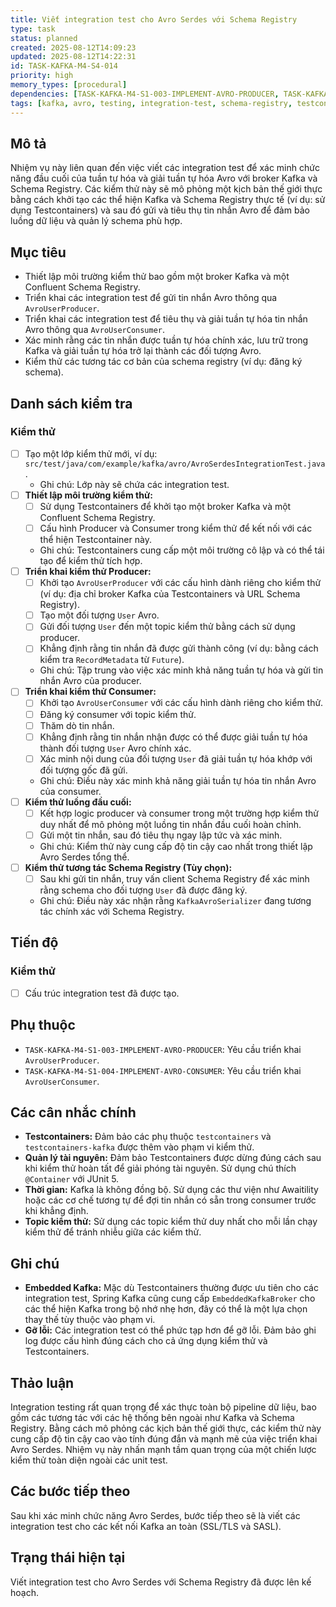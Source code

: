 ```yaml
---
title: Viết integration test cho Avro Serdes với Schema Registry
type: task
status: planned
created: 2025-08-12T14:09:23
updated: 2025-08-12T14:22:31
id: TASK-KAFKA-M4-S4-014
priority: high
memory_types: [procedural]
dependencies: [TASK-KAFKA-M4-S1-003-IMPLEMENT-AVRO-PRODUCER, TASK-KAFKA-M4-S1-004-IMPLEMENT-AVRO-CONSUMER]
tags: [kafka, avro, testing, integration-test, schema-registry, testcontainers]
---
```


## Mô tả

Nhiệm vụ này liên quan đến việc viết các integration test để xác minh chức năng đầu cuối của tuần tự hóa và giải tuần tự hóa Avro với broker Kafka và Schema Registry. Các kiểm thử này sẽ mô phỏng một kịch bản thế giới thực bằng cách khởi tạo các thể hiện Kafka và Schema Registry thực tế (ví dụ: sử dụng Testcontainers) và sau đó gửi và tiêu thụ tin nhắn Avro để đảm bảo luồng dữ liệu và quản lý schema phù hợp.

## Mục tiêu

*   Thiết lập môi trường kiểm thử bao gồm một broker Kafka và một Confluent Schema Registry.
*   Triển khai các integration test để gửi tin nhắn Avro thông qua `AvroUserProducer`.
*   Triển khai các integration test để tiêu thụ và giải tuần tự hóa tin nhắn Avro thông qua `AvroUserConsumer`.
*   Xác minh rằng các tin nhắn được tuần tự hóa chính xác, lưu trữ trong Kafka và giải tuần tự hóa trở lại thành các đối tượng Avro.
*   Kiểm thử các tương tác cơ bản của schema registry (ví dụ: đăng ký schema).

## Danh sách kiểm tra

### Kiểm thử

- [ ] Tạo một lớp kiểm thử mới, ví dụ: `src/test/java/com/example/kafka/avro/AvroSerdesIntegrationTest.java`.
    - Ghi chú: Lớp này sẽ chứa các integration test.
- [ ] **Thiết lập môi trường kiểm thử:**
    - [ ] Sử dụng Testcontainers để khởi tạo một broker Kafka và một Confluent Schema Registry.
    - [ ] Cấu hình Producer và Consumer trong kiểm thử để kết nối với các thể hiện Testcontainer này.
    - Ghi chú: Testcontainers cung cấp một môi trường cô lập và có thể tái tạo để kiểm thử tích hợp.
- [ ] **Triển khai kiểm thử Producer:**
    - [ ] Khởi tạo `AvroUserProducer` với các cấu hình dành riêng cho kiểm thử (ví dụ: địa chỉ broker Kafka của Testcontainers và URL Schema Registry).
    - [ ] Tạo một đối tượng `User` Avro.
    - [ ] Gửi đối tượng `User` đến một topic kiểm thử bằng cách sử dụng producer.
    - [ ] Khẳng định rằng tin nhắn đã được gửi thành công (ví dụ: bằng cách kiểm tra `RecordMetadata` từ `Future`).
    - Ghi chú: Tập trung vào việc xác minh khả năng tuần tự hóa và gửi tin nhắn Avro của producer.
- [ ] **Triển khai kiểm thử Consumer:**
    - [ ] Khởi tạo `AvroUserConsumer` với các cấu hình dành riêng cho kiểm thử.
    - [ ] Đăng ký consumer với topic kiểm thử.
    - [ ] Thăm dò tin nhắn.
    - [ ] Khẳng định rằng tin nhắn nhận được có thể được giải tuần tự hóa thành đối tượng `User` Avro chính xác.
    - [ ] Xác minh nội dung của đối tượng `User` đã giải tuần tự hóa khớp với đối tượng gốc đã gửi.
    - Ghi chú: Điều này xác minh khả năng giải tuần tự hóa tin nhắn Avro của consumer.
- [ ] **Kiểm thử luồng đầu cuối:**
    - [ ] Kết hợp logic producer và consumer trong một trường hợp kiểm thử duy nhất để mô phỏng một luồng tin nhắn đầu cuối hoàn chỉnh.
    - [ ] Gửi một tin nhắn, sau đó tiêu thụ ngay lập tức và xác minh.
    - Ghi chú: Kiểm thử này cung cấp độ tin cậy cao nhất trong thiết lập Avro Serdes tổng thể.
- [ ] **Kiểm thử tương tác Schema Registry (Tùy chọn):**
    - [ ] Sau khi gửi tin nhắn, truy vấn client Schema Registry để xác minh rằng schema cho đối tượng `User` đã được đăng ký.
    - Ghi chú: Điều này xác nhận rằng `KafkaAvroSerializer` đang tương tác chính xác với Schema Registry.

## Tiến độ

### Kiểm thử

- [ ] Cấu trúc integration test đã được tạo.

## Phụ thuộc

*   `TASK-KAFKA-M4-S1-003-IMPLEMENT-AVRO-PRODUCER`: Yêu cầu triển khai `AvroUserProducer`.
*   `TASK-KAFKA-M4-S1-004-IMPLEMENT-AVRO-CONSUMER`: Yêu cầu triển khai `AvroUserConsumer`.

## Các cân nhắc chính

*   **Testcontainers:** Đảm bảo các phụ thuộc `testcontainers` và `testcontainers-kafka` được thêm vào phạm vi kiểm thử.
*   **Quản lý tài nguyên:** Đảm bảo Testcontainers được dừng đúng cách sau khi kiểm thử hoàn tất để giải phóng tài nguyên. Sử dụng chú thích `@Container` với JUnit 5.
*   **Thời gian:** Kafka là không đồng bộ. Sử dụng các thư viện như Awaitility hoặc các cơ chế tương tự để đợi tin nhắn có sẵn trong consumer trước khi khẳng định.
*   **Topic kiểm thử:** Sử dụng các topic kiểm thử duy nhất cho mỗi lần chạy kiểm thử để tránh nhiễu giữa các kiểm thử.

## Ghi chú

*   **Embedded Kafka:** Mặc dù Testcontainers thường được ưu tiên cho các integration test, Spring Kafka cũng cung cấp `EmbeddedKafkaBroker` cho các thể hiện Kafka trong bộ nhớ nhẹ hơn, đây có thể là một lựa chọn thay thế tùy thuộc vào phạm vi.
*   **Gỡ lỗi:** Các integration test có thể phức tạp hơn để gỡ lỗi. Đảm bảo ghi log được cấu hình đúng cách cho cả ứng dụng kiểm thử và Testcontainers.

## Thảo luận

Integration testing rất quan trọng để xác thực toàn bộ pipeline dữ liệu, bao gồm các tương tác với các hệ thống bên ngoài như Kafka và Schema Registry. Bằng cách mô phỏng các kịch bản thế giới thực, các kiểm thử này cung cấp độ tin cậy cao vào tính đúng đắn và mạnh mẽ của việc triển khai Avro Serdes. Nhiệm vụ này nhấn mạnh tầm quan trọng của một chiến lược kiểm thử toàn diện ngoài các unit test.

## Các bước tiếp theo

Sau khi xác minh chức năng Avro Serdes, bước tiếp theo sẽ là viết các integration test cho các kết nối Kafka an toàn (SSL/TLS và SASL).

## Trạng thái hiện tại

Viết integration test cho Avro Serdes với Schema Registry đã được lên kế hoạch.